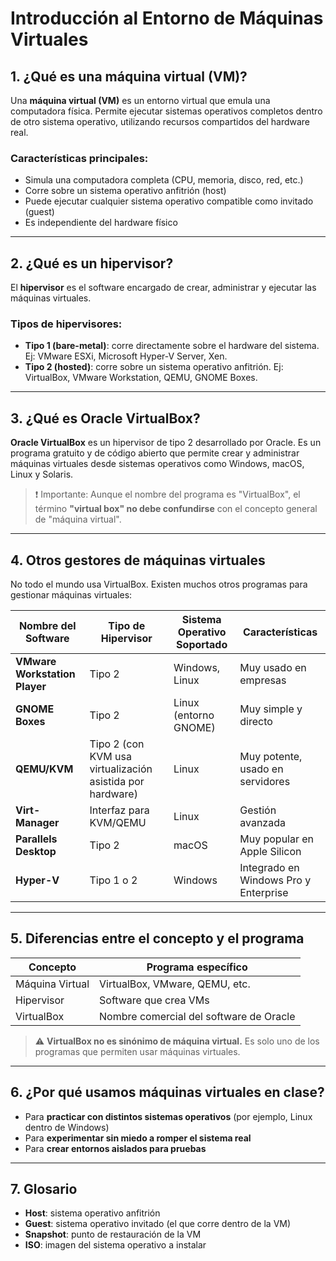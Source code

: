 # Introducción al Entorno de Máquinas Virtuales

## 1. ¿Qué es una máquina virtual (VM)?

Una **máquina virtual (VM)** es un entorno virtual que emula una computadora física. Permite ejecutar sistemas operativos completos dentro de otro sistema operativo, utilizando recursos compartidos del hardware real.

### Características principales:
- Simula una computadora completa (CPU, memoria, disco, red, etc.)
- Corre sobre un sistema operativo anfitrión (host)
- Puede ejecutar cualquier sistema operativo compatible como invitado (guest)
- Es independiente del hardware físico

---

## 2. ¿Qué es un hipervisor?

El **hipervisor** es el software encargado de crear, administrar y ejecutar las máquinas virtuales.

### Tipos de hipervisores:
- **Tipo 1 (bare-metal)**: corre directamente sobre el hardware del sistema. Ej: VMware ESXi, Microsoft Hyper-V Server, Xen.
- **Tipo 2 (hosted)**: corre sobre un sistema operativo anfitrión. Ej: VirtualBox, VMware Workstation, QEMU, GNOME Boxes.

---

## 3. ¿Qué es Oracle VirtualBox?

**Oracle VirtualBox** es un hipervisor de tipo 2 desarrollado por Oracle. Es un programa gratuito y de código abierto que permite crear y administrar máquinas virtuales desde sistemas operativos como Windows, macOS, Linux y Solaris.

> ❗ Importante: Aunque el nombre del programa es "VirtualBox", el término **"virtual box" no debe confundirse** con el concepto general de "máquina virtual".

---

## 4. Otros gestores de máquinas virtuales

No todo el mundo usa VirtualBox. Existen muchos otros programas para gestionar máquinas virtuales:

| Nombre del Software | Tipo de Hipervisor | Sistema Operativo Soportado | Características |
|---------------------|--------------------|------------------------------|-----------------|
| **VMware Workstation Player** | Tipo 2 | Windows, Linux | Muy usado en empresas |
| **GNOME Boxes** | Tipo 2 | Linux (entorno GNOME) | Muy simple y directo |
| **QEMU/KVM** | Tipo 2 (con KVM usa virtualización asistida por hardware) | Linux | Muy potente, usado en servidores |
| **Virt-Manager** | Interfaz para KVM/QEMU | Linux | Gestión avanzada |
| **Parallels Desktop** | Tipo 2 | macOS | Muy popular en Apple Silicon |
| **Hyper-V** | Tipo 1 o 2 | Windows | Integrado en Windows Pro y Enterprise |

---

## 5. Diferencias entre el concepto y el programa

| Concepto | Programa específico |
|----------|---------------------|
| Máquina Virtual | VirtualBox, VMware, QEMU, etc. |
| Hipervisor | Software que crea VMs |
| VirtualBox | Nombre comercial del software de Oracle |

> ⚠️ **VirtualBox no es sinónimo de máquina virtual.** Es solo uno de los programas que permiten usar máquinas virtuales.

---

## 6. ¿Por qué usamos máquinas virtuales en clase?

- Para **practicar con distintos sistemas operativos** (por ejemplo, Linux dentro de Windows)
- Para **experimentar sin miedo a romper el sistema real**
- Para **crear entornos aislados para pruebas**

---

## 7. Glosario

- **Host**: sistema operativo anfitrión
- **Guest**: sistema operativo invitado (el que corre dentro de la VM)
- **Snapshot**: punto de restauración de la VM
- **ISO**: imagen del sistema operativo a instalar

